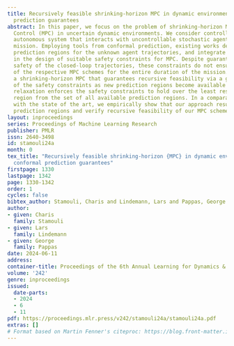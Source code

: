 ```yaml
---
title: Recursively feasible shrinking-horizon MPC in dynamic environments with conformal
  prediction guarantees
abstract: In this paper, we focus on the problem of shrinking-horizon Model Predictive
  Control (MPC) in uncertain dynamic environments. We consider controlling a deterministic
  autonomous system that interacts with uncontrollable stochastic agents during its
  mission. Employing tools from conformal prediction, existing works derive high-confidence
  prediction regions for the unknown agent trajectories, and integrate these regions
  in the design of suitable safety constraints for MPC. Despite guaranteeing probabilistic
  safety of the closed-loop trajectories, these constraints do not ensure feasibility
  of the respective MPC schemes for the entire duration of the mission. We propose
  a shrinking-horizon MPC that guarantees recursive feasibility via a gradual relaxation
  of the safety constraints as new prediction regions become available online. This
  relaxation enforces the safety constraints to hold over the least restrictive prediction
  region from the set of all available prediction regions. In a comparative case study
  with the state of the art, we empirically show that our approach results in tighter
  prediction regions and verify recursive feasibility of our MPC scheme.
layout: inproceedings
series: Proceedings of Machine Learning Research
publisher: PMLR
issn: 2640-3498
id: stamouli24a
month: 0
tex_title: "Recursively feasible shrinking-horizon {MPC} in dynamic environments with
  conformal prediction guarantees"
firstpage: 1330
lastpage: 1342
page: 1330-1342
order: 1
cycles: false
bibtex_author: Stamouli, Charis and Lindemann, Lars and Pappas, George
author:
- given: Charis
  family: Stamouli
- given: Lars
  family: Lindemann
- given: George
  family: Pappas
date: 2024-06-11
address:
container-title: Proceedings of the 6th Annual Learning for Dynamics & Control Conference
volume: '242'
genre: inproceedings
issued:
  date-parts:
  - 2024
  - 6
  - 11
pdf: https://proceedings.mlr.press/v242/stamouli24a/stamouli24a.pdf
extras: []
# Format based on Martin Fenner's citeproc: https://blog.front-matter.io/posts/citeproc-yaml-for-bibliographies/
---
```

